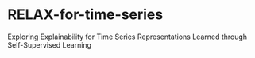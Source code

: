 # RELAX-for-time-series
Exploring Explainability for Time Series Representations Learned through Self-Supervised Learning
